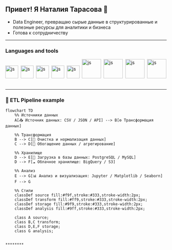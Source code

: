 ## Привет! Я Наталия Тарасова 👋

- Data Engineer, превращаю сырые данные в структурированные и полезные ресурсы для аналитики и бизнеса
- Готова к сотрудничеству
*********

### Languages and tools

<img src="https://cdn.jsdelivr.net/gh/devicons/devicon@latest/icons/python/python-original-wordmark.svg" 
title="js" width="40" height="40" />&nbsp;
<img src="https://cdn.jsdelivr.net/gh/devicons/devicon@latest/icons/postgresql/postgresql-original-wordmark.svg"
title="js" width="40" height="40" />&nbsp;
<img src="https://cdn.jsdelivr.net/gh/devicons/devicon@latest/icons/apacheairflow/apacheairflow-original-wordmark.svg"
title="js" width="40" height="40" />&nbsp;
<img src="https://cdn.jsdelivr.net/gh/devicons/devicon@latest/icons/jupyter/jupyter-original-wordmark.svg"
title="js" width="40" height="40" />&nbsp;
<img src="https://cdn.jsdelivr.net/gh/devicons/devicon@latest/icons/pandas/pandas-original-wordmark.svg"
title="js" width="40" height="40" />&nbsp;
<img src="https://cdn.jsdelivr.net/gh/devicons/devicon@latest/icons/apachespark/apachespark-original-wordmark.svg"
title="js" width="60" height="60" />&nbsp;
<img src="https://cdn.jsdelivr.net/gh/devicons/devicon@latest/icons/numpy/numpy-original-wordmark.svg"
title="js" width="60" height="60" />&nbsp;
<img src="https://cdn.jsdelivr.net/gh/devicons/devicon@latest/icons/git/git-original-wordmark.svg" 
title="js" width="60" height="60" />&nbsp;
<img src="https://cdn.jsdelivr.net/gh/devicons/devicon@latest/icons/hadoop/hadoop-original-wordmark.svg" 
title="js" width="60" height="60" />&nbsp;   
***********


### 🔄 ETL Pipeline example
```mermaid
flowchart TD
    %% Источники данных
    A[📥 Источник данных: CSV / JSON / API] --> B[⚙️ Трансформация данных]
    
    %% Трансформация
    B --> C[🧹 Очистка и нормализация данных]
    C --> D[🔄 Обогащение данных / агрегирование]
    
    %% Хранилище
    D --> E[💾 Загрузка в базы данных: PostgreSQL / MySQL]
    D --> F[☁️ Облачное хранилище: BigQuery / S3]

    %% Анализ
    E --> G[📊 Анализ и визуализация: Jupyter / Matplotlib / Seaborn]
    F --> G

    %% Стили
    classDef source fill:#f9f,stroke:#333,stroke-width:2px;
    classDef transform fill:#ff9,stroke:#333,stroke-width:2px;
    classDef storage fill:#9f9,stroke:#333,stroke-width:2px;
    classDef analysis fill:#9ff,stroke:#333,stroke-width:2px;

    class A source;
    class B,C transform;
    class D,E,F storage;
    class G analysis;


********



          
          




